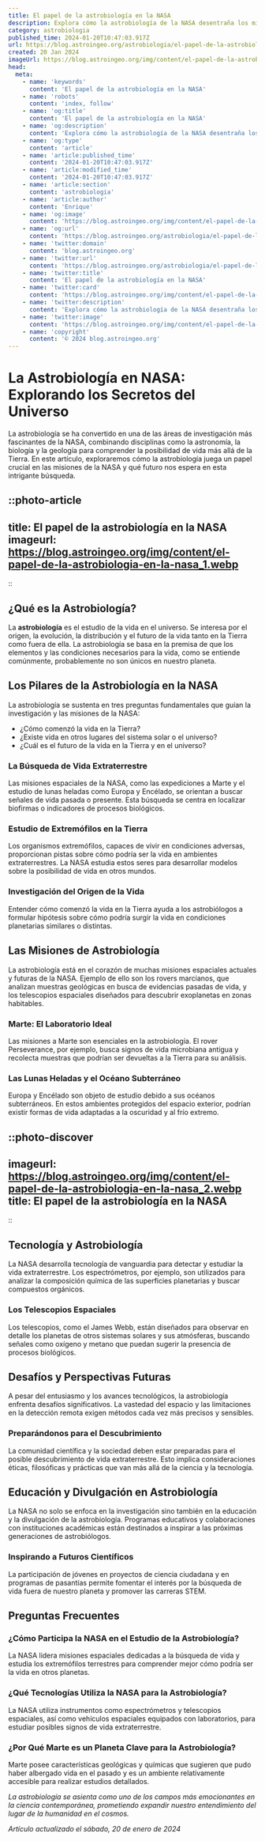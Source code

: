 ```yaml
---
title: El papel de la astrobiología en la NASA
description: Explora cómo la astrobiología de la NASA desentraña los misterios del universo y busca señales de vida más allá de la Tierra.
category: astrobiologia
published_time: 2024-01-20T10:47:03.917Z
url: https://blog.astroingeo.org/astrobiologia/el-papel-de-la-astrobiologia-en-la-nasa
created: 20 Jan 2024
imageUrl: https://blog.astroingeo.org/img/content/el-papel-de-la-astrobiologia-en-la-nasa_1.webp
head:
  meta:
    - name: 'keywords'
      content: 'El papel de la astrobiología en la NASA'
    - name: 'robots'
      content: 'index, follow'
    - name: 'og:title'
      content: 'El papel de la astrobiología en la NASA'
    - name: 'og:description'
      content: 'Explora cómo la astrobiología de la NASA desentraña los misterios del universo y busca señales de vida más allá de la Tierra.'
    - name: 'og:type'
      content: 'article'
    - name: 'article:published_time'
      content: '2024-01-20T10:47:03.917Z'
    - name: 'article:modified_time'
      content: '2024-01-20T10:47:03.917Z'
    - name: 'article:section'
      content: 'astrobiologia'
    - name: 'article:author'
      content: 'Enrique'
    - name: 'og:image'
      content: 'https://blog.astroingeo.org/img/content/el-papel-de-la-astrobiologia-en-la-nasa_1.webp'
    - name: 'og:url'
      content: 'https://blog.astroingeo.org/astrobiologia/el-papel-de-la-astrobiologia-en-la-nasa'
    - name: 'twitter:domain'
      content: 'blog.astroingeo.org'
    - name: 'twitter:url'
      content: 'https://blog.astroingeo.org/astrobiologia/el-papel-de-la-astrobiologia-en-la-nasa'
    - name: 'twitter:title'
      content: 'El papel de la astrobiología en la NASA'
    - name: 'twitter:card'
      content: 'https://blog.astroingeo.org/img/content/el-papel-de-la-astrobiologia-en-la-nasa_1.webp'
    - name: 'twitter:description'
      content: 'Explora cómo la astrobiología de la NASA desentraña los misterios del universo y busca señales de vida más allá de la Tierra.'
    - name: 'twitter:image'
      content: 'https://blog.astroingeo.org/img/content/el-papel-de-la-astrobiologia-en-la-nasa_1.webp'
    - name: 'copyright'
      content: '© 2024 blog.astroingeo.org'
---
```

# La Astrobiología en NASA: Explorando los Secretos del Universo

La astrobiología se ha convertido en una de las áreas de investigación más fascinantes de la NASA, combinando disciplinas como la astronomía, la biología y la geología para comprender la posibilidad de vida más allá de la Tierra. En este artículo, exploraremos cómo la astrobiología juega un papel crucial en las misiones de la NASA y qué futuro nos espera en esta intrigante búsqueda.


::photo-article
---
title: El papel de la astrobiología en la NASA
imageurl: https://blog.astroingeo.org/img/content/el-papel-de-la-astrobiologia-en-la-nasa_1.webp
---
::



## ¿Qué es la Astrobiología?

La **astrobiología** es el estudio de la vida en el universo. Se interesa por el origen, la evolución, la distribución y el futuro de la vida tanto en la Tierra como fuera de ella. La astrobiología se basa en la premisa de que los elementos y las condiciones necesarios para la vida, como se entiende comúnmente, probablemente no son únicos en nuestro planeta.

## Los Pilares de la Astrobiología en la NASA

La astrobiología se sustenta en tres preguntas fundamentales que guían la investigación y las misiones de la NASA:

- ¿Cómo comenzó la vida en la Tierra?
- ¿Existe vida en otros lugares del sistema solar o el universo?
- ¿Cuál es el futuro de la vida en la Tierra y en el universo?

### La Búsqueda de Vida Extraterrestre

Las misiones espaciales de la NASA, como las expediciones a Marte y el estudio de lunas heladas como Europa y Encélado, se orientan a buscar señales de vida pasada o presente. Esta búsqueda se centra en localizar biofirmas o indicadores de procesos biológicos.

### Estudio de Extremófilos en la Tierra

Los organismos extremófilos, capaces de vivir en condiciones adversas, proporcionan pistas sobre cómo podría ser la vida en ambientes extraterrestres. La NASA estudia estos seres para desarrollar modelos sobre la posibilidad de vida en otros mundos.

### Investigación del Origen de la Vida

Entender cómo comenzó la vida en la Tierra ayuda a los astrobiólogos a formular hipótesis sobre cómo podría surgir la vida en condiciones planetarias similares o distintas.

## Las Misiones de Astrobiología

La astrobiología está en el corazón de muchas misiones espaciales actuales y futuras de la NASA. Ejemplo de ello son los rovers marcianos, que analizan muestras geológicas en busca de evidencias pasadas de vida, y los telescopios espaciales diseñados para descubrir exoplanetas en zonas habitables.

### Marte: El Laboratorio Ideal

Las misiones a Marte son esenciales en la astrobiología. El rover Perseverance, por ejemplo, busca signos de vida microbiana antigua y recolecta muestras que podrían ser devueltas a la Tierra para su análisis.

### Las Lunas Heladas y el Océano Subterráneo

Europa y Encélado son objeto de estudio debido a sus océanos subterráneos. En estos ambientes protegidos del espacio exterior, podrían existir formas de vida adaptadas a la oscuridad y al frío extremo.


::photo-discover
---
imageurl: https://blog.astroingeo.org/img/content/el-papel-de-la-astrobiologia-en-la-nasa_2.webp
title: El papel de la astrobiología en la NASA
---
::



## Tecnología y Astrobiología

La NASA desarrolla tecnología de vanguardia para detectar y estudiar la vida extraterrestre. Los espectrómetros, por ejemplo, son utilizados para analizar la composición química de las superficies planetarias y buscar compuestos orgánicos.

### Los Telescopios Espaciales

Los telescopios, como el James Webb, están diseñados para observar en detalle los planetas de otros sistemas solares y sus atmósferas, buscando señales como oxígeno y metano que puedan sugerir la presencia de procesos biológicos.

## Desafíos y Perspectivas Futuras

A pesar del entusiasmo y los avances tecnológicos, la astrobiología enfrenta desafíos significativos. La vastedad del espacio y las limitaciones en la detección remota exigen métodos cada vez más precisos y sensibles.

### Preparándonos para el Descubrimiento

La comunidad científica y la sociedad deben estar preparadas para el posible descubrimiento de vida extraterrestre. Esto implica consideraciones éticas, filosóficas y prácticas que van más allá de la ciencia y la tecnología.

## Educación y Divulgación en Astrobiología

La NASA no solo se enfoca en la investigación sino también en la educación y la divulgación de la astrobiología. Programas educativos y colaboraciones con instituciones académicas están destinados a inspirar a las próximas generaciones de astrobiólogos.

### Inspirando a Futuros Científicos

La participación de jóvenes en proyectos de ciencia ciudadana y en programas de pasantías permite fomentar el interés por la búsqueda de vida fuera de nuestro planeta y promover las carreras STEM.

## Preguntas Frecuentes

### ¿Cómo Participa la NASA en el Estudio de la Astrobiología?
La NASA lidera misiones espaciales dedicadas a la búsqueda de vida y estudia los extremófilos terrestres para comprender mejor cómo podría ser la vida en otros planetas.

### ¿Qué Tecnologías Utiliza la NASA para la Astrobiología?
La NASA utiliza instrumentos como espectrómetros y telescopios espaciales, así como vehículos espaciales equipados con laboratorios, para estudiar posibles signos de vida extraterrestre.

### ¿Por Qué Marte es un Planeta Clave para la Astrobiología?
Marte posee características geológicas y químicas que sugieren que pudo haber albergado vida en el pasado y es un ambiente relativamente accesible para realizar estudios detallados.

*La astrobiología se asienta como uno de los campos más emocionantes en la ciencia contemporánea, prometiendo expandir nuestro entendimiento del lugar de la humanidad en el cosmos.*

_Artículo actualizado el sábado, 20 de enero de 2024_